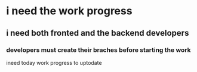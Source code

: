 # i need the work progress
## i need both fronted and the backend  developers
### developers must create their braches before starting the work
  ineed today work progress  to uptodate
